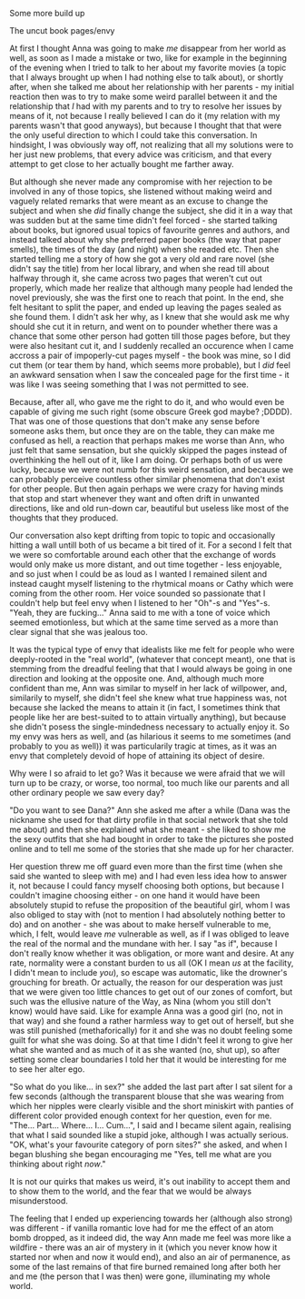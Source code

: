 Some more build up

The uncut book pages/envy

At first I thought Anna was going to make *me* disappear from her world as well, as soon as I made a mistake or two, like for example in the beginning of the evening when I tried to talk to her about my favorite movies (a topic that I always brought up when I had nothing else to talk about), or shortly after, when she talked me about her relationship with her parents - my initial reaction then was to try to make some weird parallel between it and the relationship that *I* had with my parents and to try to resolve her issues by means of it, not because I really believed I can do it (my relation with my parents wasn't that good anyways), but because I thought that that were the only useful direction to which I could take this conversation. In hindsight, I was obviously way off, not realizing that all my solutions were to her just new problems, that every advice was criticism, and that every attempt to get close to her actually bought me farther away. 

But although she never made any compromise with her rejection to be involved in any of those topics, she listened without making weird and vaguely related remarks that were meant as an excuse to change the subject and when she *did* finally change the subject, she did it in a way that was sudden but at the same time didn't feel forced - she started talking about books, but ignored usual topics of favourite genres and authors, and instead talked about why she preferred paper books (the way that paper smells), the times of the day (and night) when she readed etc. Then she started telling me a story of how she got a very old and rare novel (she didn't say the title) from her local library, and when she read till about halfway through it, she came across two pages that weren't cut out properly, which made her realize that although many people had lended the novel previously, she was the first one to reach that point. In the end, she felt hesitant to split the paper, and ended up leaving the pages sealed as she found them. I didn't ask her why, as I knew that she would ask me why should she cut it in return, and went on to pounder whether there was a chance that some other person had gotten till those pages before, but they were also hesitant cut it, and I suddenly recalled an occurence when I came accross a pair of impoperly-cut pages myself - the book was mine, so I did cut them (or tear them by hand, which seems more probable), but I *did* feel an awkward sensation when I saw the concealed page for the first time - it was like I was seeing something that I was not permitted to see. 

Because, after all, who gave me the right to do it, and who would even be capable of giving me such right (some obscure Greek god maybe? ;DDDD). That was one of those questions that don't make any sense before someone asks them, but once they are on the table, they can make me confused as hell, a reaction that perhaps makes me worse than Ann, who just felt that same sensation, but she quickly skipped the pages instead of overthinking the hell out of it, like I am doing. Or perhaps both of us were lucky, because we were not numb for this weird sensation, and because we can probably perceive countless other similar phenomena that don't exist for other people. But then again perhaps we were crazy for having minds that stop and start whenever they want and often drift in unwanted directions, like and old run-down car, beautiful but useless like most of the thoughts that they produced.

Our conversation also kept drifting from topic to topic and occasionally hitting a wall untill both of us became a bit tired of it. For a second I felt that we were so comfortable around each other that the exchange of words would only make us more distant, and out time together - less enjoyable, and so just when I could be as loud as I wanted I remained silent and instead caught myself listening to the rhytmical moans or Cathy which were coming from the other room. Her voice sounded so passionate that I couldn't help but feel envy when I listened to her "Oh"-s and "Yes"-s. "Yeah, they are fucking..." Anna said to me with a tone of voice which seemed emotionless, but which at the same time served as a more than clear signal that she was jealous too. 

It was the typical type of envy that idealists like me felt for people who were deeply-rooted in the "real world", (whatever that concept meant), one that is stemming from the dreadful feeling that that I would always be going in one direction and looking at the opposite one. And, although much more confident than me, Ann was similar to myself in her lack of willpower, and, similarily to myself, she didn't feel she knew what true happiness was, not because she lacked the means to attain it (in fact, I sometimes think that people like her are best-suited to to attain virtually anything), but because she didn't posess the single-mindedness necessary to actually enjoy it. So my envy was hers as well, and (as hilarious it seems to me sometimes (and probably to you as well)) it was particularily tragic at times, as it was an envy that completely devoid of hope of attaining its object of desire. 

Why were I so afraid to let go? Was it because we were afraid that we will turn up to be crazy, or worse, too normal, too much like our parents and all other ordinary people we saw every day? 

"Do you want to see Dana?" Ann she asked me after a while (Dana was the nickname she used for that dirty profile in that social network that she told me about) and then she explained what she meant - she liked to show me the sexy outfits that she had bought in order to take the pictures she posted online and to tell me some of the stories that she made up for her character.

Her question threw me off guard even more than the first time (when she said she wanted to sleep with me) and I had even less idea how to answer it, not because I could fancy myself choosing both options, but because I couldn't imagine choosing either - on one hand it would have been absolutely stupid to refuse the proposition of the beautiful girl, whom I was also obliged to stay with (not to mention I had absolutely nothing better to do) and on another - she was about to make herself vulnerable to me, which, I felt, would leave *me* vulnerable as well, as if I was obliged to leave the real of the normal and the mundane with her. I say "as if", because I don't really know whether it was obligation, or more want and desire. At any rate, normality were a constant burden to us all (OK I mean *us* at the facility, I didn't mean to include *you*), so escape was automatic, like the drowner's grouching for breath. Or actually, the reason for our desperation was just that we were given too little chances to get out of our zones of comfort, but such was the ellusive nature of the Way, as Nina (whom you still don't know) would have said. Like for example Anna was a good girl (no, not in that way) and she found a rather harmless way to get out of herself, but she was still punished (methaforically) for it and she was no doubt feeling some guilt for what she was doing. So at that time I didn't feel it wrong to give her what she wanted and as much of it as she wanted (no, shut up), so after setting some clear boundaries I told her that it would be interesting for me to see her alter ego. 

"So what do you like... in sex?"  she added the last part after I sat silent for a few seconds (although the transparent blouse that she was wearing from which her nipples were clearly visible and the short miniskirt with panties of different color provided enough context for her question, even for me. "The... Part... Where... I... Cum...", I said and I became silent again, realising that what I said sounded like a stupid joke, although I was actually serious. "OK, what's your favourite category of porn sites?" she asked, and when I began blushing she began encouraging me "Yes, tell me what are you thinking about right *now*."


It is not our quirks that makes us weird, it's out inability to accept them and to show them to the world, and the fear that we would be always misunderstood.

The feeling that I ended up experiencing towards her (although also strong) was different - if vanilla romantic love had for me the effect of an atom bomb dropped, as it indeed did, the way Ann made me feel was more like a wildfire - there was an air of mystery in it (which you never know how it started nor when and now it would end), and also an air of permanence, as some of the last remains of that fire burned remained long after both her and me (the person that I was then) were gone, illuminating my whole world. 

